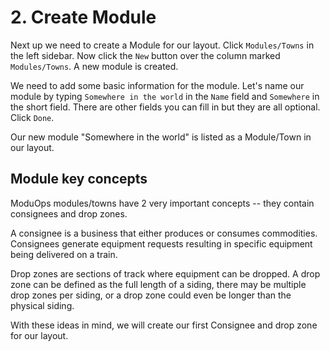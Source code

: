 # 2. Create Module

Next up we need to create a Module for our layout. Click `Modules/Towns` in the left sidebar. Now click the `New` button over the column marked `Modules/Towns`. A new module is created.

We need to add some basic information for the module. Let's name our module by typing `Somewhere in the world` in the `Name` field and `Somewhere` in the short field. There are other fields you can fill in but they are all optional. Click `Done`.

Our new module "Somewhere in the world" is listed as a Module/Town in our layout.

## Module key concepts

ModuOps modules/towns have 2 very important concepts -- they contain consignees and drop zones.

A consignee is a business that either produces or consumes commodities. Consignees generate equipment requests resulting in specific equipment being delivered on a train.

Drop zones are sections of track where equipment can be dropped. A drop zone can be defined as the full length of a siding, there may be multiple drop zones per siding, or a drop zone could even be longer than the physical siding.

With these ideas in mind, we will create our first Consignee and drop zone for our layout.
